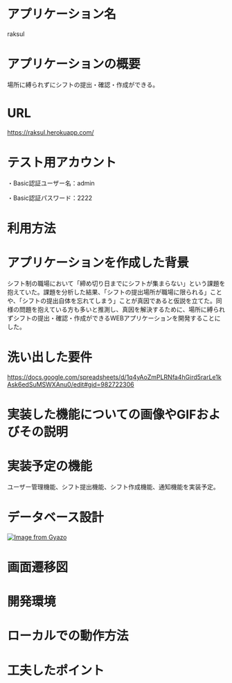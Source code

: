 # アプリケーション名

raksul

# アプリケーションの概要

場所に縛られずにシフトの提出・確認・作成ができる。

# URL

https://raksul.herokuapp.com/

# テスト用アカウント

・Basic認証ユーザー名：admin

・Basic認証パスワード：2222

# 利用方法

# アプリケーションを作成した背景

シフト制の職場において「締め切り日までにシフトが集まらない」という課題を抱えていた。課題を分析した結果、「シフトの提出場所が職場に限られる」ことや、「シフトの提出自体を忘れてしまう」ことが真因であると仮説を立てた。同様の問題を抱えている方も多いと推測し、真因を解決するために、場所に縛られずシフトの提出・確認・作成ができるWEBアプリケーションを開発することにした。

# 洗い出した要件

https://docs.google.com/spreadsheets/d/1q4yAoZmPLRNfa4hGird5rarLe1kAsk6edSuMSWXAnu0/edit#gid=982722306

# 実装した機能についての画像やGIFおよびその説明

# 実装予定の機能

ユーザー管理機能、シフト提出機能、シフト作成機能、通知機能を実装予定。

# データベース設計

[![Image from Gyazo](https://i.gyazo.com/278dae3e206283b731b91de4e0cfb964.png)](https://gyazo.com/278dae3e206283b731b91de4e0cfb964)

# 画面遷移図

# 開発環境

# ローカルでの動作方法

# 工夫したポイント
